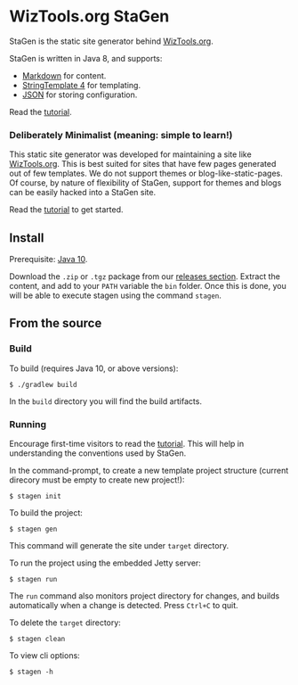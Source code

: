 # WizTools.org StaGen

StaGen is the static site generator behind [WizTools.org](http://www.wiztools.org/).

StaGen is written in Java 8, and supports:

* [Markdown](https://daringfireball.net/projects/markdown/) for content.
* [StringTemplate 4](http://www.stringtemplate.org/) for templating.
* [JSON](http://www.json.org/) for storing configuration.

Read the [tutorial](https://github.com/wiztools/stagen/wiki/Tutorial).

### Deliberately Minimalist (meaning: simple to learn!)

This static site generator was developed for maintaining a site like [WizTools.org](http://www.wiztools.org/). This is best suited for sites that have few pages generated out of few templates. We do not support themes or blog-like-static-pages. Of course, by nature of flexibility of StaGen, support for themes and blogs can be easily hacked into a StaGen site.

Read the [tutorial](https://github.com/wiztools/stagen/wiki/Tutorial) to get started.

## Install

Prerequisite: [Java 10](http://www.oracle.com/technetwork/java/javase/downloads/index.html).

Download the `.zip` or `.tgz` package from our [releases section](https://github.com/wiztools/stagen/releases). Extract the content, and add to your `PATH` variable the `bin` folder. Once this is done, you will be able to execute stagen using the command `stagen`.

## From the source

### Build

To build (requires Java 10, or above versions):

    $ ./gradlew build

In the `build` directory you will find the build artifacts.

### Running

Encourage first-time visitors to read the [tutorial](https://github.com/wiztools/stagen/wiki/Tutorial). This will help in understanding the conventions used by StaGen.

In the command-prompt, to create a new template project structure (current direcory must be empty to create new project!):

    $ stagen init

To build the project:

    $ stagen gen

This command will generate the site under `target` directory.

To run the project using the embedded Jetty server:

	$ stagen run

The `run` command also monitors project directory for changes, and builds automatically when a change is detected. Press `Ctrl+C` to quit.

To delete the `target` directory:

    $ stagen clean

To view cli options:

    $ stagen -h

